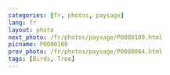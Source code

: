 ```yaml
---
categories: [fr, photos, paysage]
lang: fr
layout: photo
next_photo: /fr/photos/paysage/P0000109.html
picname: P0000100
prev_photo: /fr/photos/paysage/P0000064.html
tags: [Birds, Tree]
---
```

